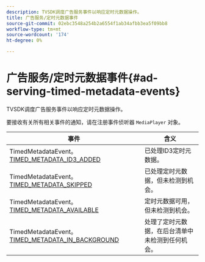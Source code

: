 ```yaml
---
description: TVSDK调度广告服务事件以响应定时元数据操作。
title: 广告服务/定时元数据事件
source-git-commit: 02ebc3548a254b2a6554f1ab34afbb3ea5f09bb8
workflow-type: tm+mt
source-wordcount: '174'
ht-degree: 0%

---
```


# 广告服务/定时元数据事件{#ad-serving-timed-metadata-events}

TVSDK调度广告服务事件以响应定时元数据操作。

要接收有关所有相关事件的通知，请在注册事件侦听器 `MediaPlayer` 对象。

| 事件 | 含义 |
|---|---|
| TimedMetadataEvent。[TIMED_METADATA_ID3_ADDED](https://help.adobe.com/en_US/primetime/api/psdk/asdoc-dhls_1.4/com/adobe/mediacore/events/TimedMetadataEvent.html#TIMED_METADATA_ID3_ADDED) | 已处理ID3定时元数据。 |
| TimedMetadataEvent。[TIMED_METADATA_SKIPPED](https://help.adobe.com/en_US/primetime/api/psdk/asdoc-dhls_1.4/com/adobe/mediacore/events/TimedMetadataEvent.html#TIMED_METADATA_SKIPPED) | 已处理定时元数据，但未检测到机会。 |
| TimedMetadataEvent。[TIMED_METADATA_AVAILABLE](https://help.adobe.com/en_US/primetime/api/psdk/asdoc-dhls_2.3/com/adobe/tvsdk/mediacore/events/TimedMetadataEvent.html#TIMED_METADATA_AVAILABLE) | 定时元数据可用，但未检测到机会。 |
| TimedMetadataEvent。[TIMED_METADATA_IN_BACKGROUND](https://help.stage.adobe.com/en_US/primetime/api/psdk/asdoc-dhls_2.3/com/adobe/tvsdk/mediacore/events/TimedMetadataEvent.html#TIMED_METADATA_IN_BACKGROUND) | 处理了定时元数据，在后台清单中未检测到任何机会。 |
